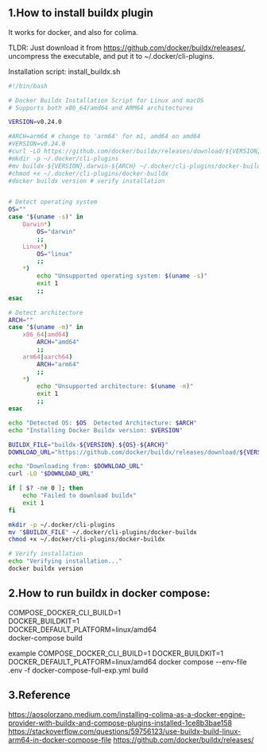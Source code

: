 

## 1.How to install buildx plugin

It works for docker, and also for colima.

TLDR:
Just download it from https://github.com/docker/buildx/releases/, uncompress the executable, and put it to ~/.docker/cli-plugins.

Installation script: install_buildx.sh

```bash
#!/bin/bash

# Docker Buildx Installation Script for Linux and macOS
# Supports both x86_64/amd64 and ARM64 architectures

VERSION=v0.24.0

#ARCH=arm64 # change to 'arm64' for m1, amd64 on amd64
#VERSION=v0.24.0
#curl -LO https://github.com/docker/buildx/releases/download/${VERSION}/buildx-${VERSION}.darwin-${ARCH}
#mkdir -p ~/.docker/cli-plugins
#mv buildx-${VERSION}.darwin-${ARCH} ~/.docker/cli-plugins/docker-buildx
#chmod +x ~/.docker/cli-plugins/docker-buildx
#docker buildx version # verify installation


# Detect operating system
OS=""
case "$(uname -s)" in
    Darwin*)
        OS="darwin"
        ;;
    Linux*)
        OS="linux"
        ;;
    *)
        echo "Unsupported operating system: $(uname -s)"
        exit 1
        ;;
esac

# Detect architecture
ARCH=""
case "$(uname -m)" in
    x86_64|amd64)
        ARCH="amd64"
        ;;
    arm64|aarch64)
        ARCH="arm64"
        ;;
    *)
        echo "Unsupported architecture: $(uname -m)"
        exit 1
        ;;
esac

echo "Detected OS: $OS  Detected Architecture: $ARCH"
echo "Installing Docker Buildx version: $VERSION"

BUILDX_FILE="buildx-${VERSION}.${OS}-${ARCH}"
DOWNLOAD_URL="https://github.com/docker/buildx/releases/download/${VERSION}/${BUILDX_FILE}"

echo "Downloading from: $DOWNLOAD_URL"
curl -LO "$DOWNLOAD_URL"

if [ $? -ne 0 ]; then
    echo "Failed to download buildx"
    exit 1
fi

mkdir -p ~/.docker/cli-plugins
mv "$BUILDX_FILE" ~/.docker/cli-plugins/docker-buildx
chmod +x ~/.docker/cli-plugins/docker-buildx

# Verify installation
echo "Verifying installation..."
docker buildx version

```

## 2.How to run buildx in docker compose:
COMPOSE_DOCKER_CLI_BUILD=1 \
DOCKER_BUILDKIT=1 \
DOCKER_DEFAULT_PLATFORM=linux/amd64 \
docker-compose build

example
COMPOSE_DOCKER_CLI_BUILD=1 DOCKER_BUILDKIT=1 DOCKER_DEFAULT_PLATFORM=linux/amd64 docker compose --env-file .env -f docker-compose-full-exp.yml build

## 3.Reference

https://aosolorzano.medium.com/installing-colima-as-a-docker-engine-provider-with-buildx-and-compose-plugins-installed-1ce8b3bae158
https://stackoverflow.com/questions/59756123/use-buildx-build-linux-arm64-in-docker-compose-file
https://github.com/docker/buildx/releases/
